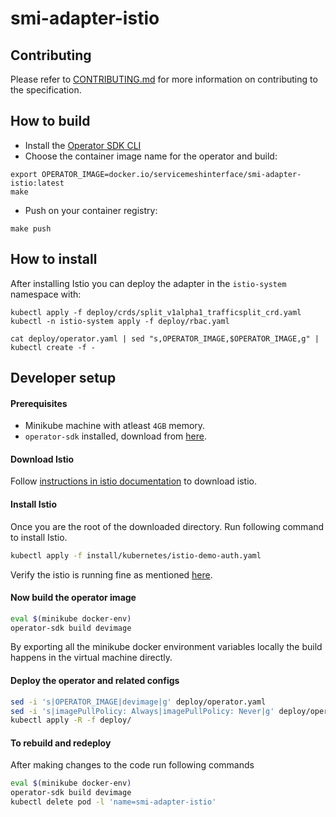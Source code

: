 # smi-adapter-istio

## Contributing

Please refer to [CONTRIBUTING.md](./CONTRIBUTING.md) for more information on contributing to the specification.

## How to build

- Install the [Operator SDK CLI](https://github.com/operator-framework/operator-sdk/blob/master/doc/user-guide.md#install-the-operator-sdk-cli)
- Choose the container image name for the operator and build:

```
export OPERATOR_IMAGE=docker.io/servicemeshinterface/smi-adapter-istio:latest
make
```

- Push on your container registry:

```
make push
```

## How to install

After installing Istio you can deploy the adapter in the `istio-system` namespace with:

```
kubectl apply -f deploy/crds/split_v1alpha1_trafficsplit_crd.yaml
kubectl -n istio-system apply -f deploy/rbac.yaml

cat deploy/operator.yaml | sed "s,OPERATOR_IMAGE,$OPERATOR_IMAGE,g" | kubectl create -f -
```

## Developer setup

#### Prerequisites

- Minikube machine with atleast `4GB` memory.
- `operator-sdk` installed, download from [here](https://github.com/operator-framework/operator-sdk/releases).

#### Download Istio

Follow [instructions in istio documentation](https://istio.io/docs/setup/kubernetes/download/#download-and-prepare-for-the-installation) to download istio.

#### Install Istio

Once you are the root of the downloaded directory. Run following command to install Istio.

```bash
kubectl apply -f install/kubernetes/istio-demo-auth.yaml
```

Verify the istio is running fine as mentioned [here](https://istio.io/docs/setup/kubernetes/install/kubernetes/#verifying-the-installation).

#### Now build the operator image

```bash
eval $(minikube docker-env)
operator-sdk build devimage
```

By exporting all the minikube docker environment variables locally the build happens in the virtual machine directly.

#### Deploy the operator and related configs

```bash
sed -i 's|OPERATOR_IMAGE|devimage|g' deploy/operator.yaml
sed -i 's|imagePullPolicy: Always|imagePullPolicy: Never|g' deploy/operator.yaml
kubectl apply -R -f deploy/
```

#### To rebuild and redeploy

After making changes to the code run following commands

```bash
eval $(minikube docker-env)
operator-sdk build devimage
kubectl delete pod -l 'name=smi-adapter-istio'
```
